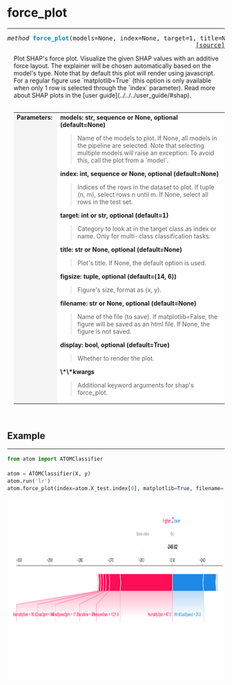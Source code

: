 # force_plot
------------

<a name="atom"></a>
<pre><em>method</em> <strong style="color:#008AB8">force_plot</strong>(models=None, index=None, target=1, title=None, figsize=(14, 6), filename=None, display=True, **kwargs)
<div align="right"><a href="https://github.com/tvdboom/ATOM/blob/master/atom/plots.py#L2075">[source]</a></div></pre>
<div style="padding-left:3%">
Plot SHAP's force plot. Visualize the given SHAP values with an additive force layout.
 The explainer will be chosen automatically based on the model's type. Note that by
 default this plot will render using javascript. For a regular figure use `matplotlib=True`
 (this option is only available when only 1 row is selected through the `index` parameter).
 Read more about SHAP plots in the [user guide](../../../user_guide/#shap).
<br /><br />
<table width="100%">
<tr>
<td width="15%" style="vertical-align:top; background:#F5F5F5;"><strong>Parameters:</strong></td>
<td width="75%" style="background:white;">
<strong>models: str, sequence or None, optional (default=None)</strong>
<blockquote>
Name of the models to plot. If None, all models in the pipeline are selected. Note
 that selecting multiple models will raise an exception. To avoid this, call the
 plot from a `model`.
</blockquote>
<strong>index: int, sequence or None, optional (default=None)</strong>
<blockquote>
Indices of the rows in the dataset to plot. If tuple (n, m), select rows n until m.
 If None, select all rows in the test set.
</blockquote>
<strong>target: int or str, optional (default=1)</strong>
<blockquote>
Category to look at in the target class as index or name. Only for multi-class
 classification tasks.
</blockquote>
<strong>title: str or None, optional (default=None)</strong>
<blockquote>
Plot's title. If None, the default option is used.
</blockquote>
<strong>figsize: tuple, optional (default=(14, 6))</strong>
<blockquote>
Figure's size, format as (x, y).
</blockquote>
<strong>filename: str or None, optional (default=None)</strong>
<blockquote>
Name of the file (to save). If matplotlib=False, the figure will be saved as an html
 file. If None, the figure is not saved.
</blockquote>
<strong>display: bool, optional (default=True)</strong>
<blockquote>
Whether to render the plot.
</blockquote>
<strong>\*\*kwargs</strong>
<blockquote>
Additional keyword arguments for shap's force_plot.
</blockquote>
</tr>
</table>
</div>
<br />



## Example
----------

```python
from atom import ATOMClassifier

atom = ATOMClassifier(X, y)
atom.run('lr')
atom.force_plot(index=atom.X_test.index[0], matplotlib=True, filename='force_plot')
```
<div align="center">
    <img src="../../img/plots/force_plot.png" alt="force_plot" width="1000" height="420"/>
</div>

